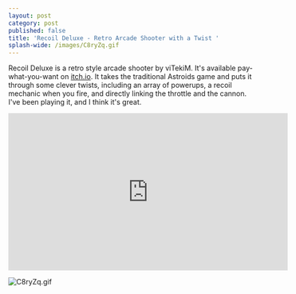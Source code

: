 ```yaml
---
layout: post
category: post
published: false
title: 'Recoil Deluxe - Retro Arcade Shooter with a Twist '
splash-wide: /images/C8ryZq.gif
---
```

Recoil Deluxe is a retro style arcade shooter by viTekiM. It's available pay-what-you-want on [itch.io](https://vitekim.itch.io/recoil). It takes the traditional Astroids game and puts it through some clever twists, including an array of powerups, a recoil mechanic when you fire, and directly linking the throttle and the cannon. I've been playing it, and I think it's great. 

<iframe width="560" height="315" src="https://www.youtube.com/embed/YIXKT0sgPJU" frameborder="0" allowfullscreen></iframe>

![C8ryZq.gif]({{site.baseurl}}/images/C8ryZq.gif)
